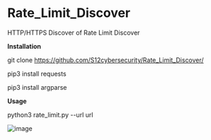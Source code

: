 # Rate_Limit_Discover
HTTP/HTTPS Discover of Rate Limit Discover

**Installation**

git clone https://github.com/S12cybersecurity/Rate_Limit_Discover/

pip3 install requests

pip3 install argparse

**Usage**

python3 rate_limit.py --url url

![image](https://user-images.githubusercontent.com/79543461/168174229-c9c2f438-76b1-4909-ab2a-81822ac984ba.png)
